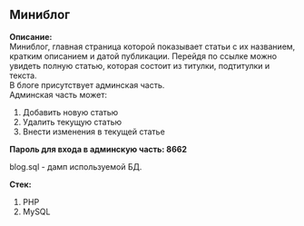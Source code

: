 ## Миниблог  
**Описание:**  
Миниблог, главная страница которой показывает статьи с их названием, кратким описанием и датой публикации. 
Перейдя по ссылке можно увидеть полную статью, которая состоит из титулки, подтитулки и текста.  
В блоге присутствует админская часть.  
Админская часть может:  
1) Добавить новую статью  
2) Удалить текущую статью  
3) Внести изменения в текущей статье

**Пароль для входа в админскую часть: 8662**  
  
  blog.sql - дамп используемой БД.  
    
  **Стек:**  
  1) PHP   
  2) MySQL  
